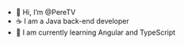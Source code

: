 - 👋 Hi, I’m @PereTV
- ☕ I am a Java back-end developer
- 🌱 I am currently learning Angular and TypeScript

<!---
PereTV/PereTV is a ✨ special ✨ repository because its `README.md` (this file) appears on your GitHub profile.
You can click the Preview link to take a look at your changes.
--->
